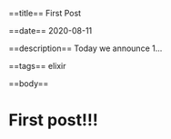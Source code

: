 ==title==
First Post

==date==
2020-08-11

==description==
Today we announce 1...

==tags==
elixir

==body==
# First post!!! 